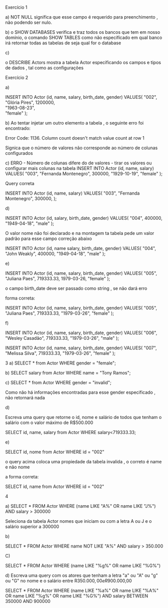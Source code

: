 Exercício 1

a)
NOT NULL significa que esse campo é requerido para preenchimento , não podendo ser nulo.

b) 
o SHOW DATABASES verifica e traz todos os bancos que tem em nosso domínio,
o comando SHOW TABLES como não especifícado em qual banco irá retornar todas as tabelas de seja qual for o database


c)

o DESCRIBE Actors mostra a tabela Actor especificando os campos e tipos de dados , tal como as configurações



Exercício 2

a)

INSERT INTO Actor (id, name, salary, birth_date, gender)
VALUES(
  "002", 
  "Glória Pires",
   1200000,  
  "1963-08-23",   
  "female"
);


b)
Ao tentar injetar um outro elemento a tabela , o seguinte erro foi encontrado:

Error Code: 1136. Column count doesn't match value count at row 1

Signica que o número de valores não corresponde ao número de colunas configurados


c)
ERRO - Número de colunas difere do de valores - tirar os valores ou configurar mais colunas na tabela
INSERT INTO Actor (id, name, salary)
VALUES(
  "003", 
  "Fernanda Montenegro",
  300000,
  "1929-10-19", 
  "female"
);

Query correta

INSERT INTO Actor (id, name, salary)
VALUES(
  "003", 
  "Fernanda Montenegro",
  300000,
);



d)

INSERT INTO Actor (id, salary, birth_date, gender)
VALUES(
  "004",
  400000,
  "1949-04-18", 
  "male"
);

O valor nome não foi declarado e na montagem ta tabela pede um valor padrão para esse campo
correção abaixo

INSERT INTO Actor (id, name salary, birth_date, gender)
VALUES(
  "004",
  "John Weakly",
  400000,
  "1949-04-18", 
  "male"
);

e)

INSERT INTO Actor (id, name, salary, birth_date, gender)
VALUES(
  "005", 
  "Juliana Paes",
  719333.33,
  1979-03-26, 
  "female"
);

o campo birth_date deve ser passado como string , se não dará erro

forma correta:

INSERT INTO Actor (id, name, salary, birth_date, gender)
VALUES(
  "005", 
  "Juliana Paes",
  719333.33,
  "1979-03-26", 
  "female"
);


f)

INSERT INTO Actor (id, name, salary, birth_date, gender)
VALUES(
  "006", 
  "Wesley Casadão",
  719333.33,
  "1979-03-26", 
  "male"
);

INSERT INTO Actor (id, name, salary, birth_date, gender)
VALUES(
  "007", 
  "Melissa Silva",
  719333.33,
  "1979-03-26", 
  "female"
);


3
a) 
SELECT * from Actor WHERE gender = "female";

b)
SELECT salary from Actor WHERE name = "Tony Ramos";

c)
SELECT * from Actor WHERE gender = "invalid";

Como não há informações encontradas para esse gender especificado , não retornará nada

d)

Escreva uma query que retorne o id, nome e salário de todos que tenham o salário com o valor máximo de R$500.000

SELECT id, name, salary from Actor WHERE salary<719333.33;


e)

SELECT id, nome from Actor WHERE id = "002"

o query acima coloca uma propiedade da tabela invalida , o correto é name e não nome 

a forma correta:

SELECT id, name from Actor WHERE id = "002"


4

a)
SELECT * FROM Actor
WHERE (name LIKE "A%" OR name LIKE "J%") AND salary > 300000

Seleciona da tabela Actor nomes que iniciam ou com a letra A ou J e o salário superior a 300000

b)

SELECT * FROM Actor
WHERE name NOT LIKE "A%" AND salary > 350.000

C)

SELECT * FROM Actor
WHERE (name LIKE "%g%" OR name LIKE "%G%") 

d)
Escreva uma query com os atores que tenham a letra "a" ou "A" ou "g" ou "G" no nome e o salário entre R$350.000,00 e R$900.000,00

SELECT * FROM Actor
WHERE (name LIKE "%a%" OR name LIKE "%A%" OR name LIKE "%g%" OR name LIKE "%G%")  AND salary BETWEEN 350000 AND 900000